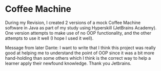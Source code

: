 # Coffee Machine
During my Revision, I created 2 versions of a mock Coffee Machine software in Java as part of my study using Hyperskill (JetBrains Academy). One version attempts to make use of no OOP functionality, and the other attempts to use it well (I hope I used it well).

Message from later Dante: I want to write that I think this project was really good at helping me to understand the point of OOP since it was a bit more hand-holding than some others which I think is the correct way to help a learner apply their newfound knowledge. Thank you Jetbrains.

